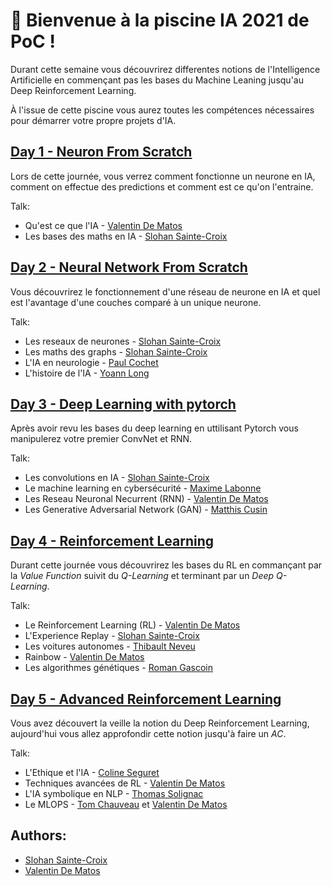 # :wave: Bienvenue à la piscine IA 2021 de PoC !

Durant cette semaine vous découvrirez differentes notions de l'Intelligence Artificielle en commençant pas les bases du Machine Leaning jusqu'au Deep Reinforcement Learning.

À l'issue de cette piscine vous aurez toutes les compétences nécessaires pour démarrer votre propre projets d'IA.

## [Day 1 - Neuron From Scratch](./day01)
Lors de cette journée, vous verrez comment fonctionne un neurone en IA, comment on effectue des predictions et comment est ce qu'on l'entraine.

Talk:
- Qu'est ce que l'IA - [Valentin De Matos](https://www.linkedin.com/in/valentin-de-matos/)
- Les bases des maths en IA - [Slohan Sainte-Croix](https://www.linkedin.com/in/slohan-sainte-croix-37789b177/)

## [Day 2 - Neural Network From Scratch](./day02)
Vous découvrirez le fonctionnement d'une réseau de neurone en IA et quel est l'avantage d'une couches comparé à un unique neurone.

Talk:
- Les reseaux de neurones - [Slohan Sainte-Croix](https://www.linkedin.com/in/slohan-sainte-croix-37789b177/)
- Les maths des graphs - [Slohan Sainte-Croix](https://www.linkedin.com/in/slohan-sainte-croix-37789b177/)
- L'IA en neurologie - [Paul Cochet](https://www.linkedin.com/in/paul-cochet/)
- L'histoire de l'IA - [Yoann Long](https://www.linkedin.com/in/sumenia/)


## [Day 3 - Deep Learning with pytorch](./day03)
Après avoir revu les bases du deep learning en uttilisant Pytorch vous manipulerez votre premier ConvNet et RNN.

Talk:
- Les convolutions en IA - [Slohan Sainte-Croix](https://www.linkedin.com/in/slohan-sainte-croix-37789b177/)
- Le machine learning en cybersécurité - [Maxime Labonne](https://www.linkedin.com/in/maxime-labonne/)
- Les Reseau Neuronal Necurrent (RNN) - [Valentin De Matos](https://www.linkedin.com/in/valentin-de-matos/)
- Les Generative Adversarial Network (GAN) - [Matthis Cusin](https://www.linkedin.com/in/matthis-cusin-670632160/)

## [Day 4 - Reinforcement Learning](./day04)
Durant cette journée vous découvrirez les bases du RL en commançant par la _Value Function_ suivit du _Q-Learning_ et terminant par un _Deep Q-Learning_. 

Talk:
- Le Reinforcement Learning (RL) - [Valentin De Matos](https://www.linkedin.com/in/valentin-de-matos/)
- L'Experience Replay - [Slohan Sainte-Croix](https://www.linkedin.com/in/slohan-sainte-croix-37789b177/)
- Les voitures autonomes - [Thibault Neveu](https://www.linkedin.com/in/thibaultneveu/)
- Rainbow - [Valentin De Matos](https://www.linkedin.com/in/valentin-de-matos/)
- Les algorithmes génétiques - [Roman Gascoin](https://www.linkedin.com/in/rgascoin/)

## [Day 5 - Advanced Reinforcement Learning](./day05)
Vous avez découvert la veille la notion du Deep Reinforcement Learning, aujourd'hui vous allez approfondir cette notion jusqu'à faire un _AC_.

Talk:
- L'Ethique et l'IA - [Coline Seguret](https://www.linkedin.com/in/coline-seguret/)
- Techniques avancées de RL - [Valentin De Matos](https://www.linkedin.com/in/valentin-de-matos/)
- L'IA symbolique en NLP - [Thomas Solignac](https://www.linkedin.com/in/thomas-solignac/)
- Le MLOPS - [Tom Chauveau](https://www.linkedin.com/in/tom-chauveau-3398981a4/) et [Valentin De Matos](https://www.linkedin.com/in/valentin-de-matos/)

## Authors:
- [Slohan Sainte-Croix](https://github.com/L-Antique)
- [Valentin De Matos](https://github.com/Thytu)

